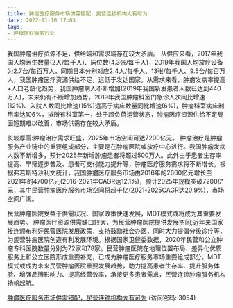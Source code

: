 ```yaml
---
title: 肿瘤医疗服务市场供需错配，民营连锁机构大有可为
date: 2022-11-16 17:03
tags:
- 肿瘤医疗服务行业
---
```

我国肿瘤治疗资源不足，供给端和需求端存在较大矛盾。
从供应来看，2017年我国人均医生数量(2人/每千人)、床位数(4.3张/每千人)，2019年我国人均放疗设备为2.7台/每百万人，同期日本分别对应2.4人/每千人、13张/每千人、9.5台/每百万人，我国肿瘤医疗资源供给不足，远低于发达国家。从需求来看，肿瘤发病率提高+人口老龄化趋势，我国肿瘤病人不断增加(2019年我国新发患者人数已达到440万人)，未来仍有不断增加趋势。2019年我国肿瘤科室门急诊人次同比增速(12%)、入院人数同比增速(15%)远高于病床数量同比增速(6%)，肿瘤科室病床利用率达106%，排所有科室第一，处于超负荷运营状态，肿瘤医疗资源供给不足局面短期难以改善，市场供需存在较大矛盾。
<!-- more -->
长坡厚雪:肿瘤治疗需求旺盛，2025年市场空间可达7200亿元。
肿瘤治疗是肿瘤服务产业链中的重要组成部分，主要是在肿瘤医院或放疗中心进行。我国肿瘤发病人数不断增多，预计2025年新增肿瘤患者将超过500万人。此外由于患者生存率提高、早筛逐步普及、患者可支付能力提升等，肿瘤医疗服务需求将不断增长。根据弗若斯特沙利文统计，我国肿瘤医疗服务市场由2016年的2660亿元增长至2021年的4700亿元(2016-2021年CAGR达12.1%)，预计2025年规模突破7200亿元，其中民营肿瘤医疗服务市场空间将超千亿(2021-2025CAGR达20.9%)，市场空间广阔。

民营肿瘤医院受益于供需状况、国家政策快速发展，MDT模式或将成为其重要发展趋势。
肿瘤医疗资源供需缺口较大，为民营肿瘤医院提供发展空间;近年来国家接连颁布利好民营医院发展政策，支持鼓励社会办医，同时大力提倡分级诊疗等，为民营肿瘤医院创造有利发展环境。根据国家卫健委数据，2020年民营和公立肿瘤专科医院数量分别为72家和78家。民营肿瘤医院在地理位置布局、差异化优质服务上和公立医院形成重要补充，已成为肿瘤医疗服务市场重要组成部分。MDT模式或成为未来民营肿瘤医院重要发展趋势，助力提高患者生存率、提升服务体验、增强品牌影响力、提高经营效率，承接更多患者需求，民营连锁肿瘤服务机构扬帆起航。

[肿瘤医疗服务市场供需错配，民营连锁机构大有可为](https://url12.ctfile.com/f/3948612-724542337-b4a096?p=3054)
(访问密码: 3054)




